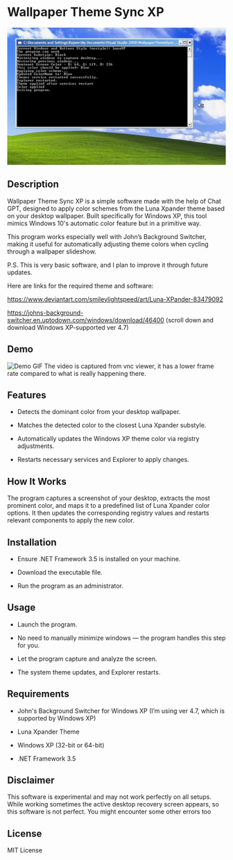 # Wallpaper Theme Sync XP

![Preview Image](preview%20image.bmp)

## Description

Wallpaper Theme Sync XP is a simple software made with the help of Chat GPT, designed to apply color schemes from the Luna Xpander theme based on your desktop wallpaper. Built specifically for Windows XP, this tool mimics Windows 10's automatic color feature but in a primitive way.

This program works especially well with John’s Background Switcher, making it useful for automatically adjusting theme colors when cycling through a wallpaper slideshow.

P.S. This is very basic software, and I plan to improve it through future updates.

Here are links for the required theme and software:

https://www.deviantart.com/smileylightspeed/art/Luna-XPander-83479092

https://johns-background-switcher.en.uptodown.com/windows/download/46400 (scroll down and download Windows XP-supported ver 4.7)

## Demo

![Demo GIF](preview%20video.gif)
The video is captured from vnc viewer, it has a lower frame rate compared to what is really happening there.
## Features

- Detects the dominant color from your desktop wallpaper.

- Matches the detected color to the closest Luna Xpander substyle.

- Automatically updates the Windows XP theme color via registry adjustments.

- Restarts necessary services and Explorer to apply changes.

## How It Works

The program captures a screenshot of your desktop, extracts the most prominent color, and maps it to a predefined list of Luna Xpander color options. It then updates the corresponding registry values and restarts relevant components to apply the new color.

## Installation

- Ensure .NET Framework 3.5 is installed on your machine.

- Download the executable file.

- Run the program as an administrator.

## Usage

- Launch the program.

- No need to manually minimize windows — the program handles this step for you.

- Let the program capture and analyze the screen.

- The system theme updates, and Explorer restarts.

## Requirements

- John's Background Switcher for Windows XP (I’m using ver 4.7, which is supported by Windows XP)

- Luna Xpander Theme

- Windows XP (32-bit or 64-bit)

- .NET Framework 3.5

## Disclaimer

This software is experimental and may not work perfectly on all setups. While working sometimes the active desktop recovery screen appears, so this software is not perfect. You might encounter some other errors too

## License

MIT License

